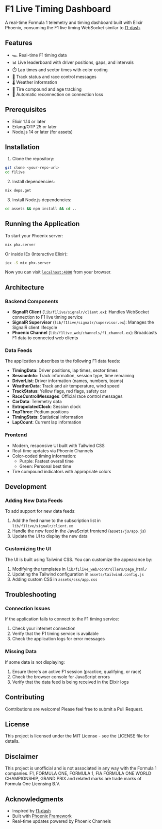 # F1 Live Timing Dashboard

A real-time Formula 1 telemetry and timing dashboard built with Elixir Phoenix, consuming the F1 live timing WebSocket similar to [f1-dash](https://github.com/slowlydev/f1-dash).

## Features

- 🏎️ Real-time F1 timing data
- 📊 Live leaderboard with driver positions, gaps, and intervals
- ⏱️ Lap times and sector times with color coding
- 🏁 Track status and race control messages
- 🌡️ Weather information
- 🛞 Tire compound and age tracking
- 🔄 Automatic reconnection on connection loss

## Prerequisites

- Elixir 1.14 or later
- Erlang/OTP 25 or later
- Node.js 14 or later (for assets)

## Installation

1. Clone the repository:
```bash
git clone <your-repo-url>
cd f1live
```

2. Install dependencies:
```bash
mix deps.get
```

3. Install Node.js dependencies:
```bash
cd assets && npm install && cd ..
```

## Running the Application

To start your Phoenix server:

```bash
mix phx.server
```

Or inside IEx (Interactive Elixir):

```bash
iex -S mix phx.server
```

Now you can visit [`localhost:4000`](http://localhost:4000) from your browser.

## Architecture

### Backend Components

- **SignalR Client** (`lib/f1live/signalr/client.ex`): Handles WebSocket connection to F1 live timing service
- **SignalR Supervisor** (`lib/f1live/signalr/supervisor.ex`): Manages the SignalR client lifecycle
- **Phoenix Channel** (`lib/f1live_web/channels/f1_channel.ex`): Broadcasts F1 data to connected web clients

### Data Feeds

The application subscribes to the following F1 data feeds:

- **TimingData**: Driver positions, lap times, sector times
- **SessionInfo**: Track information, session type, time remaining
- **DriverList**: Driver information (names, numbers, teams)
- **WeatherData**: Track and air temperature, wind speed
- **TrackStatus**: Yellow flags, red flags, safety car
- **RaceControlMessages**: Official race control messages
- **CarData**: Telemetry data
- **ExtrapolatedClock**: Session clock
- **TopThree**: Podium positions
- **TimingStats**: Statistical information
- **LapCount**: Current lap information

### Frontend

- Modern, responsive UI built with Tailwind CSS
- Real-time updates via Phoenix Channels
- Color-coded timing information:
  - Purple: Fastest overall time
  - Green: Personal best time
- Tire compound indicators with appropriate colors

## Development

### Adding New Data Feeds

To add support for new data feeds:

1. Add the feed name to the subscription list in `lib/f1live/signalr/client.ex`
2. Handle the new feed in the JavaScript frontend (`assets/js/app.js`)
3. Update the UI to display the new data

### Customizing the UI

The UI is built using Tailwind CSS. You can customize the appearance by:

1. Modifying the templates in `lib/f1live_web/controllers/page_html/`
2. Updating the Tailwind configuration in `assets/tailwind.config.js`
3. Adding custom CSS in `assets/css/app.css`

## Troubleshooting

### Connection Issues

If the application fails to connect to the F1 timing service:

1. Check your internet connection
2. Verify that the F1 timing service is available
3. Check the application logs for error messages

### Missing Data

If some data is not displaying:

1. Ensure there's an active F1 session (practice, qualifying, or race)
2. Check the browser console for JavaScript errors
3. Verify that the data feed is being received in the Elixir logs

## Contributing

Contributions are welcome! Please feel free to submit a Pull Request.

## License

This project is licensed under the MIT License - see the LICENSE file for details.

## Disclaimer

This project is unofficial and is not associated in any way with the Formula 1 companies. F1, FORMULA ONE, FORMULA 1, FIA FORMULA ONE WORLD CHAMPIONSHIP, GRAND PRIX and related marks are trade marks of Formula One Licensing B.V.

## Acknowledgments

- Inspired by [f1-dash](https://github.com/slowlydev/f1-dash)
- Built with [Phoenix Framework](https://www.phoenixframework.org/)
- Real-time updates powered by Phoenix Channels
